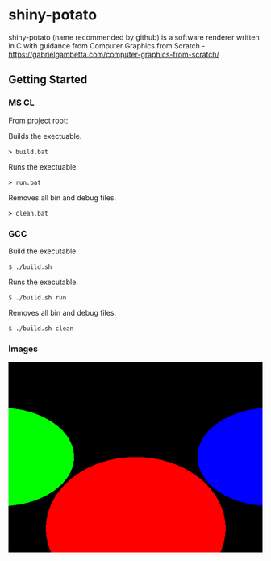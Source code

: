 # shiny-potato
shiny-potato (name recommended by github) is a software renderer written in C with guidance from Computer Graphics from Scratch - https://gabrielgambetta.com/computer-graphics-from-scratch/

## Getting Started

### MS CL

From project root:

Builds the exectuable.
```shell
> build.bat
```

Runs the exectuable.
```shell
> run.bat
```

Removes all bin and debug files.
```shell
> clean.bat
```

### GCC

Build the executable.
```shell
$ ./build.sh
```

Runs the executable.
```shell
$ ./build.sh run
```

Removes all bin and debug files.
```shell
$ ./build.sh clean
```

### Images

![alt text][part-1-basic-raytracing]

[part-1-basic-raytracing]: https://github.com/derrickevans/shiny-potato/blob/master/images/part_1_basic_raytracing.png "Part 1 - Basic Raytacing"
